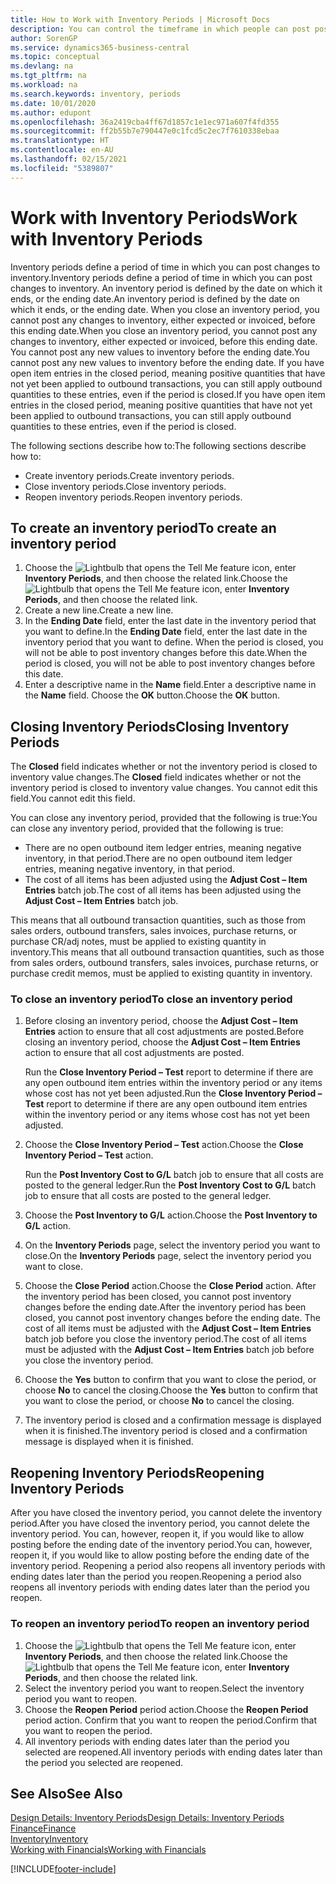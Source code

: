 ```yaml
---
title: How to Work with Inventory Periods | Microsoft Docs
description: You can control the timeframe in which people can post post changes to inventory by defining inventory periods.
author: SorenGP
ms.service: dynamics365-business-central
ms.topic: conceptual
ms.devlang: na
ms.tgt_pltfrm: na
ms.workload: na
ms.search.keywords: inventory, periods
ms.date: 10/01/2020
ms.author: edupont
ms.openlocfilehash: 36a2419cba4ff67d1857c1e1ec971a607f4fd355
ms.sourcegitcommit: ff2b55b7e790447e0c1fcd5c2ec7f7610338ebaa
ms.translationtype: HT
ms.contentlocale: en-AU
ms.lasthandoff: 02/15/2021
ms.locfileid: "5389807"
---
```

# <a name="work-with-inventory-periods"></a><span data-ttu-id="0bf29-103">Work with Inventory Periods</span><span class="sxs-lookup"><span data-stu-id="0bf29-103">Work with Inventory Periods</span></span>
<span data-ttu-id="0bf29-104">Inventory periods define a period of time in which you can post changes to inventory.</span><span class="sxs-lookup"><span data-stu-id="0bf29-104">Inventory periods define a period of time in which you can post changes to inventory.</span></span> <span data-ttu-id="0bf29-105">An inventory period is defined by the date on which it ends, or the ending date.</span><span class="sxs-lookup"><span data-stu-id="0bf29-105">An inventory period is defined by the date on which it ends, or the ending date.</span></span> <span data-ttu-id="0bf29-106">When you close an inventory period, you cannot post any changes to inventory, either expected or invoiced, before this ending date.</span><span class="sxs-lookup"><span data-stu-id="0bf29-106">When you close an inventory period, you cannot post any changes to inventory, either expected or invoiced, before this ending date.</span></span> <span data-ttu-id="0bf29-107">You cannot post any new values to inventory before the ending date.</span><span class="sxs-lookup"><span data-stu-id="0bf29-107">You cannot post any new values to inventory before the ending date.</span></span> <span data-ttu-id="0bf29-108">If you have open item entries in the closed period, meaning positive quantities that have not yet been applied to outbound transactions, you can still apply outbound quantities to these entries, even if the period is closed.</span><span class="sxs-lookup"><span data-stu-id="0bf29-108">If you have open item entries in the closed period, meaning positive quantities that have not yet been applied to outbound transactions, you can still apply outbound quantities to these entries, even if the period is closed.</span></span>  

<span data-ttu-id="0bf29-109">The following sections describe how to:</span><span class="sxs-lookup"><span data-stu-id="0bf29-109">The following sections describe how to:</span></span>

* <span data-ttu-id="0bf29-110">Create inventory periods.</span><span class="sxs-lookup"><span data-stu-id="0bf29-110">Create inventory periods.</span></span>  
* <span data-ttu-id="0bf29-111">Close inventory periods.</span><span class="sxs-lookup"><span data-stu-id="0bf29-111">Close inventory periods.</span></span>  
* <span data-ttu-id="0bf29-112">Reopen inventory periods.</span><span class="sxs-lookup"><span data-stu-id="0bf29-112">Reopen inventory periods.</span></span>  

## <a name="to-create-an-inventory-period"></a><span data-ttu-id="0bf29-113">To create an inventory period</span><span class="sxs-lookup"><span data-stu-id="0bf29-113">To create an inventory period</span></span>  
1. <span data-ttu-id="0bf29-114">Choose the ![Lightbulb that opens the Tell Me feature](media/ui-search/search_small.png "Tell me what you want to do") icon, enter **Inventory Periods**, and then choose the related link.</span><span class="sxs-lookup"><span data-stu-id="0bf29-114">Choose the ![Lightbulb that opens the Tell Me feature](media/ui-search/search_small.png "Tell me what you want to do") icon, enter **Inventory Periods**, and then choose the related link.</span></span>  
2. <span data-ttu-id="0bf29-115">Create a new line.</span><span class="sxs-lookup"><span data-stu-id="0bf29-115">Create a new line.</span></span>  
3. <span data-ttu-id="0bf29-116">In the **Ending Date** field, enter the last date in the inventory period that you want to define.</span><span class="sxs-lookup"><span data-stu-id="0bf29-116">In the **Ending Date** field, enter the last date in the inventory period that you want to define.</span></span> <span data-ttu-id="0bf29-117">When the period is closed, you will not be able to post inventory changes before this date.</span><span class="sxs-lookup"><span data-stu-id="0bf29-117">When the period is closed, you will not be able to post inventory changes before this date.</span></span>  
4. <span data-ttu-id="0bf29-118">Enter a descriptive name in the **Name** field.</span><span class="sxs-lookup"><span data-stu-id="0bf29-118">Enter a descriptive name in the **Name** field.</span></span> <span data-ttu-id="0bf29-119">Choose the **OK** button.</span><span class="sxs-lookup"><span data-stu-id="0bf29-119">Choose the **OK** button.</span></span>  

## <a name="closing-inventory-periods"></a><span data-ttu-id="0bf29-120">Closing Inventory Periods</span><span class="sxs-lookup"><span data-stu-id="0bf29-120">Closing Inventory Periods</span></span>  
<span data-ttu-id="0bf29-121">The **Closed** field indicates whether or not the inventory period is closed to inventory value changes.</span><span class="sxs-lookup"><span data-stu-id="0bf29-121">The **Closed** field indicates whether or not the inventory period is closed to inventory value changes.</span></span> <span data-ttu-id="0bf29-122">You cannot edit this field.</span><span class="sxs-lookup"><span data-stu-id="0bf29-122">You cannot edit this field.</span></span>  

<span data-ttu-id="0bf29-123">You can close any inventory period, provided that the following is true:</span><span class="sxs-lookup"><span data-stu-id="0bf29-123">You can close any inventory period, provided that the following is true:</span></span>  

* <span data-ttu-id="0bf29-124">There are no open outbound item ledger entries, meaning negative inventory, in that period.</span><span class="sxs-lookup"><span data-stu-id="0bf29-124">There are no open outbound item ledger entries, meaning negative inventory, in that period.</span></span>  
* <span data-ttu-id="0bf29-125">The cost of all items has been adjusted using the **Adjust Cost – Item Entries** batch job.</span><span class="sxs-lookup"><span data-stu-id="0bf29-125">The cost of all items has been adjusted using the **Adjust Cost – Item Entries** batch job.</span></span>  

<span data-ttu-id="0bf29-126">This means that all outbound transaction quantities, such as those from sales orders, outbound transfers, sales invoices, purchase returns, or purchase CR/adj notes, must be applied to existing quantity in inventory.</span><span class="sxs-lookup"><span data-stu-id="0bf29-126">This means that all outbound transaction quantities, such as those from sales orders, outbound transfers, sales invoices, purchase returns, or purchase credit memos, must be applied to existing quantity in inventory.</span></span>  

### <a name="to-close-an-inventory-period"></a><span data-ttu-id="0bf29-127">To close an inventory period</span><span class="sxs-lookup"><span data-stu-id="0bf29-127">To close an inventory period</span></span>  
1. <span data-ttu-id="0bf29-128">Before closing an inventory period, choose the **Adjust Cost – Item Entries** action to ensure that all cost adjustments are posted.</span><span class="sxs-lookup"><span data-stu-id="0bf29-128">Before closing an inventory period, choose the **Adjust Cost – Item Entries** action to ensure that all cost adjustments are posted.</span></span>

     <span data-ttu-id="0bf29-129">Run the **Close Inventory Period – Test** report to determine if there are any open outbound item entries within the inventory period or any items whose cost has not yet been adjusted.</span><span class="sxs-lookup"><span data-stu-id="0bf29-129">Run the **Close Inventory Period – Test** report to determine if there are any open outbound item entries within the inventory period or any items whose cost has not yet been adjusted.</span></span>  
2. <span data-ttu-id="0bf29-130">Choose the **Close Inventory Period – Test** action.</span><span class="sxs-lookup"><span data-stu-id="0bf29-130">Choose the **Close Inventory Period – Test** action.</span></span>  

     <span data-ttu-id="0bf29-131">Run the **Post Inventory Cost to G/L** batch job to ensure that all costs are posted to the general ledger.</span><span class="sxs-lookup"><span data-stu-id="0bf29-131">Run the **Post Inventory Cost to G/L** batch job to ensure that all costs are posted to the general ledger.</span></span>  
3. <span data-ttu-id="0bf29-132">Choose the **Post Inventory to G/L** action.</span><span class="sxs-lookup"><span data-stu-id="0bf29-132">Choose the **Post Inventory to G/L** action.</span></span>  
4. <span data-ttu-id="0bf29-133">On the **Inventory Periods** page, select the inventory period you want to close.</span><span class="sxs-lookup"><span data-stu-id="0bf29-133">On the **Inventory Periods** page, select the inventory period you want to close.</span></span>  
5. <span data-ttu-id="0bf29-134">Choose the **Close Period** action.</span><span class="sxs-lookup"><span data-stu-id="0bf29-134">Choose the **Close Period** action.</span></span> <span data-ttu-id="0bf29-135">After the inventory period has been closed, you cannot post inventory changes before the ending date.</span><span class="sxs-lookup"><span data-stu-id="0bf29-135">After the inventory period has been closed, you cannot post inventory changes before the ending date.</span></span> <span data-ttu-id="0bf29-136">The cost of all items must be adjusted with the **Adjust Cost – Item Entries** batch job before you close the inventory period.</span><span class="sxs-lookup"><span data-stu-id="0bf29-136">The cost of all items must be adjusted with the **Adjust Cost – Item Entries** batch job before you close the inventory period.</span></span>  
6. <span data-ttu-id="0bf29-137">Choose the **Yes** button to confirm that you want to close the period, or choose **No** to cancel the closing.</span><span class="sxs-lookup"><span data-stu-id="0bf29-137">Choose the **Yes** button to confirm that you want to close the period, or choose **No** to cancel the closing.</span></span>  
7. <span data-ttu-id="0bf29-138">The inventory period is closed and a confirmation message is displayed when it is finished.</span><span class="sxs-lookup"><span data-stu-id="0bf29-138">The inventory period is closed and a confirmation message is displayed when it is finished.</span></span>  

## <a name="reopening-inventory-periods"></a><span data-ttu-id="0bf29-139">Reopening Inventory Periods</span><span class="sxs-lookup"><span data-stu-id="0bf29-139">Reopening Inventory Periods</span></span>  
<span data-ttu-id="0bf29-140">After you have closed the inventory period, you cannot delete the inventory period.</span><span class="sxs-lookup"><span data-stu-id="0bf29-140">After you have closed the inventory period, you cannot delete the inventory period.</span></span> <span data-ttu-id="0bf29-141">You can, however, reopen it, if you would like to allow posting before the ending date of the inventory period.</span><span class="sxs-lookup"><span data-stu-id="0bf29-141">You can, however, reopen it, if you would like to allow posting before the ending date of the inventory period.</span></span> <span data-ttu-id="0bf29-142">Reopening a period also reopens all inventory periods with ending dates later than the period you reopen.</span><span class="sxs-lookup"><span data-stu-id="0bf29-142">Reopening a period also reopens all inventory periods with ending dates later than the period you reopen.</span></span>  

### <a name="to-reopen-an-inventory-period"></a><span data-ttu-id="0bf29-143">To reopen an inventory period</span><span class="sxs-lookup"><span data-stu-id="0bf29-143">To reopen an inventory period</span></span>  
1. <span data-ttu-id="0bf29-144">Choose the ![Lightbulb that opens the Tell Me feature](media/ui-search/search_small.png "Tell me what you want to do") icon, enter **Inventory Periods**, and then choose the related link.</span><span class="sxs-lookup"><span data-stu-id="0bf29-144">Choose the ![Lightbulb that opens the Tell Me feature](media/ui-search/search_small.png "Tell me what you want to do") icon, enter **Inventory Periods**, and then choose the related link.</span></span>  
2. <span data-ttu-id="0bf29-145">Select the inventory period you want to reopen.</span><span class="sxs-lookup"><span data-stu-id="0bf29-145">Select the inventory period you want to reopen.</span></span>  
3. <span data-ttu-id="0bf29-146">Choose the **Reopen Period** period action.</span><span class="sxs-lookup"><span data-stu-id="0bf29-146">Choose the **Reopen Period** period action.</span></span> <span data-ttu-id="0bf29-147">Confirm that you want to reopen the period.</span><span class="sxs-lookup"><span data-stu-id="0bf29-147">Confirm that you want to reopen the period.</span></span>  
4. <span data-ttu-id="0bf29-148">All inventory periods with ending dates later than the period you selected are reopened.</span><span class="sxs-lookup"><span data-stu-id="0bf29-148">All inventory periods with ending dates later than the period you selected are reopened.</span></span>  

## <a name="see-also"></a><span data-ttu-id="0bf29-149">See Also</span><span class="sxs-lookup"><span data-stu-id="0bf29-149">See Also</span></span>  
[<span data-ttu-id="0bf29-150">Design Details: Inventory Periods</span><span class="sxs-lookup"><span data-stu-id="0bf29-150">Design Details: Inventory Periods</span></span>](design-details-inventory-periods.md)  
[<span data-ttu-id="0bf29-151">Finance</span><span class="sxs-lookup"><span data-stu-id="0bf29-151">Finance</span></span>](finance.md)  
[<span data-ttu-id="0bf29-152">Inventory</span><span class="sxs-lookup"><span data-stu-id="0bf29-152">Inventory</span></span>](inventory-manage-inventory.md)  
[<span data-ttu-id="0bf29-153">Working with Financials</span><span class="sxs-lookup"><span data-stu-id="0bf29-153">Working with Financials</span></span>](ui-work-product.md)


[!INCLUDE[footer-include](includes/footer-banner.md)]